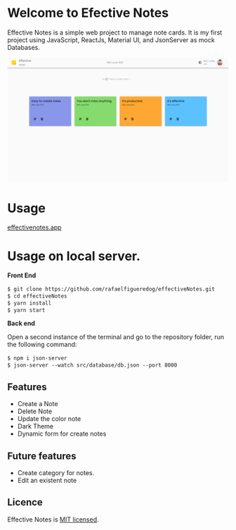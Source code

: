 # Welcome to Efective Notes

Effective Notes is a simple web project to manage note cards. It is my first project using JavaScript, ReactJs, Material UI, and JsonServer as mock Databases. 

![](https://github.com/rafaelfigueredog/effectiveNotes/blob/main/src/assets/img/Exemple.png?raw=true)


# Usage 

[effectivenotes.app](https://effectivenotes.app) 

# Usage on local server.

**Front End**
```console
$ git clone https://github.com/rafaelfigueredog/effectiveNotes.git
$ cd effectiveNotes 
$ yarn install 
$ yarn start 
```

**Back end**

Open a second instance of the terminal and go to the repository folder, run the following command: 
```console
$ npm i json-server
$ json-server --watch src/database/db.json --port 8000
```

## Features

- Create a Note
- Delete Note
- Update the color note
- Dark Theme
- Dynamic form for create notes 

## Future features

- Create category for notes. 
- Edit an existent note

## Licence
Effective Notes is [MIT licensed](https://github.com/rafaelfigueredog/effectiveNotes/blob/main/LICENSE).
